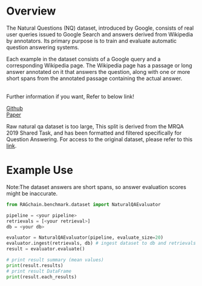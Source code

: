# Overview

The Natural Questions (NQ) dataset, introduced by Google, consists of real user queries issued to Google Search 
and answers derived from Wikipedia by annotators. Its primary purpose is to train and evaluate automatic question answering systems.

Each example in the dataset consists of a Google query and a corresponding Wikipedia page. 
The Wikipedia page has a passage or long answer annotated on it that answers the question, 
along with one or more short spans from the annotated passage containing the actual answer.<br>

<br>
Further information if you want, Refer to below link!<br>

[Github](https://github.com/google-research-datasets/natural-questions)<br>
[Paper](https://research.google/pubs/natural-questions-a-benchmark-for-question-answering-research/)

Raw natural qa dataset is too large,
This split is derived from the MRQA 2019 Shared Task, and has been formatted and filtered specifically 
for Question Answering. For access to the original dataset, please refer to this
[link](https://huggingface.co/datasets/lucadiliello/naturalquestionsshortqa).




# Example Use
Note:The dataset answers are short spans, so answer evaluation scores might be inaccurate.<br>

```Python
from RAGchain.benchmark.dataset import NaturalQAEvaluator

pipeline = <your pipeline>
retrievals = [<your retrieval>]
db = <your db>

evaluator = NaturalQAEvaluator(pipeline, evaluate_size=20)
evaluator.ingest(retrievals, db) # ingest dataset to db and retrievals
result = evaluator.evaluate()

# print result summary (mean values)
print(result.results)
# print result DataFrame
print(result.each_results)
```
